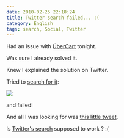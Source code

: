```yaml
---
date: 2010-02-25 22:18:24
title: Twitter search failed... :(
category: English
tags: search, Social, Twitter
---
```


Had an issue with [ÜberCart](http://www.ubercart.org/) tonight.

Was sure I already solved it.

Knew I explained the solution on Twitter.

Tried to [search for it](http://search.twitter.com/search?q=ubercart+from%3Akdeldycke):

![](/uploads/2010/failed-twitter-search.png)

and failed!

And all I was looking for was [this little tweet](http://twitter.com/kdeldycke/status/1508913388).

Is [Twitter's search](http://search.twitter.com) supposed to work ? :(
